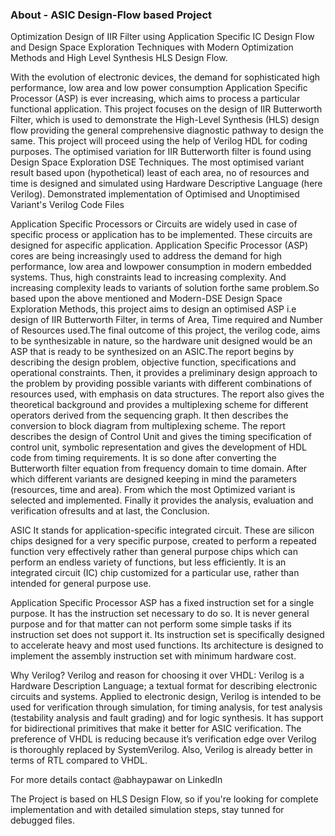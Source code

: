 ### About - ASIC Design-Flow based Project
Optimization Design of IIR Filter using Application Specific IC Design Flow and Design Space Exploration Techniques with Modern Optimization Methods and High Level Synthesis HLS Design Flow.

With the evolution of electronic devices, the demand for sophisticated high performance, low area and low power consumption Application Specific Processor (ASP) is ever increasing, which aims to process a particular functional application. This project focuses on the design of IIR Butterworth Filter, which is used to demonstrate the High-Level Synthesis (HLS) design flow providing the general comprehensive diagnostic pathway to design the same. 
This project will proceed using the help of Verilog HDL for coding purposes. The optimised variation for IIR Butterworth filter is found using Design Space Exploration DSE Techniques. The most optimised variant result based upon (hypothetical) least of each area, no of resources and time is designed and simulated using Hardware Descriptive Language (here Verilog). Demonstrated implementation of Optimised and Unoptimised Variant's Verilog Code Files

Application Specific Processors or Circuits are widely used in case of specific process or application has to be implemented. These circuits are designed for aspecific application. Application Specific Processor (ASP) cores are being increasingly used to address the demand for high performance, low area and lowpower consumption in modern embedded systems. Thus, high constraints lead to increasing complexity. And increasing complexity leads to variants of solution forthe same problem.So based upon the above mentioned and Modern-DSE Design Space Exploration Methods, this project aims to design an optimised ASP i.e design of IIR Butterworth Filter, in terms of Area, Time required and Number of Resources used.The final outcome of this project, the verilog code, aims to be synthesizable in nature, so the hardware unit designed would be an ASP that is ready to be synthesized on an ASIC.The report begins by describing the design problem, objective function, specifications and operational constraints. Then, it provides a preliminary design approach to the problem by providing possible variants with different combinations of resources used, with emphasis on data structures. The report also gives the theoretical background and provides a multiplexing scheme for different operators derived from the sequencing graph. It then describes the conversion to block diagram from multiplexing scheme. The report describes the design of Control Unit and gives the timing specification of control unit, symbolic representation and gives the development of HDL code from timing requirements. It is so done after converting the Butterworth filter equation from frequency domain to time domain. After which different variants are designed keeping in mind the parameters (resources, time and area). From which the most Optimized variant is selected and implemented. Finally it provides the analysis, evaluation and verification ofresults and at last, the Conclusion.


ASIC
It stands for application-specific integrated circuit. These are silicon chips designed for a very specific purpose, created to perform a repeated function very effectively rather than general purpose chips which can perform an endless variety of functions, but less efficiently. It is an integrated circuit (IC) chip customized for a particular use, rather than intended for general purpose use.

Application Specific Processor
ASP has a fixed instruction set for a single purpose. It has the instruction set necessary to do so. It is never general purpose and for that matter can not perform some simple tasks if its instruction set does not support it. Its instruction set is specifically designed to accelerate heavy and most used functions. Its architecture is designed to implement the assembly instruction set with minimum hardware cost.

Why Verilog?
Verilog and reason for choosing it over VHDL: Verilog is a Hardware Description Language; a textual format for describing electronic circuits and
systems. Applied to electronic design, Verilog is intended to be used for verification through simulation, for timing analysis, for test analysis (testability
analysis and fault grading) and for logic synthesis. It has support for bidirectional primitives that make it better for ASIC verification. The preference of VHDL is reducing because it’s verification edge over Verilog is thoroughly replaced by SystemVerilog. Also, Verilog is already better in terms of RTL compared to VHDL.

For more details contact @abhaypawar on LinkedIn

The Project is based on HLS Design Flow, so if you're looking for complete implementation and with detailed simulation steps, stay tunned for debugged files.
